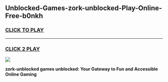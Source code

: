 
## Unblocked-Games-zork-unblocked-Play-Online-Free-b0nkh
<h3>
<a href="https://premium76.site?title=zork-unblocked&ref=26A">CLICK TO PLAY</a></h3>
<hr>

<h3>
<a href="https://premium76.site?title=zork-unblocked&ref=26A">CLICK 2 PLAY</a>
  
</h3>

<a href="https://premium76.site?title=zork-unblocked&ref=26A"><img src="https://clearcache.store/games.png"></a>


**zork-unblocked games unblocked: Your Gateway to Fun and Accessible Online Gaming**
